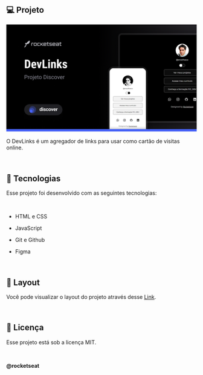 <h2>💻 Projeto </h2>

<p align="center">
<img alt="Cover" src=".github/cover.png">
</p>

O DevLinks é um agregador de links para usar como cartão de visitas online.

<br>

<h2>🚀 Tecnologias</h2>

Esse projeto foi desenvolvido com as seguintes tecnologias:

<br>

- HTML e CSS

- JavaScript

- Git e Github

- Figma

<br>

<h2>🔖 Layout</h2>

Você pode visualizar o layout do projeto através desse <a href="https://www.figma.com/community/file/1187422022288947321/DevLinks-%E2%80%A2-Projeto-Discover">Link</a>.

<br>

<h2>📝 Licença</h2>

Esse projeto está sob a licença MIT.

<br>

**@rocketseat**
